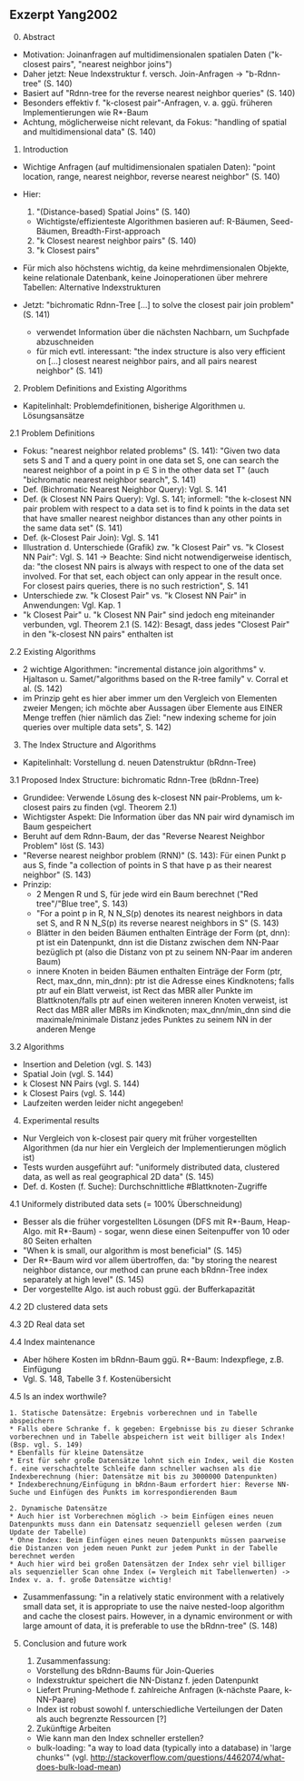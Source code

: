 Exzerpt Yang2002
----------------

0. Abstract

- Motivation: Joinanfragen auf multidimensionalen spatialen Daten ("k-closest pairs", "nearest neighbor joins")
- Daher jetzt: Neue Indexstruktur f. versch. Join-Anfragen -> "b-Rdnn-tree" (S. 140)
- Basiert auf "Rdnn-tree for the reverse nearest neighbor queries" (S. 140)
- Besonders effektiv f. "k-closest pair"-Anfragen, v. a. ggü. früheren Implementierungen wie R*-Baum
- Achtung, möglicherweise nicht relevant, da Fokus: "handling of spatial and multidimensional data" (S. 140)
 
1. Introduction 

- Wichtige Anfragen (auf multidimensionalen spatialen Daten): "point location, range, nearest neighbor, reverse nearest neighbor" (S. 140)
- Hier: 
	1. "(Distance-based) Spatial Joins" (S. 140) 
	* Wichtigste/effizienteste Algorithmen basieren auf: R-Bäumen, Seed-Bäumen, Breadth-First-approach 
	2. "k Closest nearest neighbor pairs" (S. 140)
	3. "k Closest pairs"

- Für mich also höchstens wichtig, da keine mehrdimensionalen Objekte, keine relationale Datenbank, keine Joinoperationen über mehrere Tabellen: Alternative Indexstrukturen 
- Jetzt: "bichromatic Rdnn-Tree [...] to solve the closest pair join problem" (S. 141) 
	* verwendet Information über die nächsten Nachbarn, um Suchpfade abzuschneiden 
	* für mich evtl. interessant: "the index structure is also very efficient on [...] closest nearest neighbor pairs, and all pairs nearest neighbor" (S. 141)

2. Problem Definitions and Existing Algorithms

- Kapitelinhalt: Problemdefinitionen, bisherige Algorithmen u. Lösungsansätze

2.1 Problem Definitions

- Fokus: "nearest neighbor related problems" (S. 141): "Given two data sets S and T and a query point in one data set S, one can search the nearest neighbor of a point in p ∈ S in the other data set T" (auch "bichromatic nearest neighbor search", S. 141)
- Def. (Bichromatic Nearest Neighbor Query): Vgl. S. 141
- Def. (k Closest NN Pairs Query): Vgl. S. 141; informell: "the k-closest NN pair problem with respect to a data set is to find k points in the data set that have smaller nearest neighbor distances than any other points in the same data set" (S. 141)
- Def. (k-Closest Pair Join): Vgl. S. 141
- Illustration d. Unterschiede (Grafik) zw. "k Closest Pair" vs. "k Closest NN Pair": Vgl. S. 141 -> Beachte: Sind nicht notwendigerweise identisch, da: "the closest NN pairs is always with respect to one of the data set involved. For that set, each object can only appear in the result once. For closest pairs queries, there is no such restriction", S. 141
- Unterschiede zw. "k Closest Pair" vs. "k Closest NN Pair" in Anwendungen: Vgl. Kap. 1
- "k Closest Pair" u. "k Closest NN Pair" sind jedoch eng miteinander verbunden, vgl. Theorem 2.1 (S. 142): Besagt, dass jedes "Closest Pair" in den "k-closest NN pairs" enthalten ist 

2.2 Existing Algorithms

- 2 wichtige Algorithmen: "incremental distance join algorithms" v. Hjaltason u. Samet/"algorithms based on the R-tree family" v. Corral et al. (S. 142)
- im Prinzip geht es hier aber immer um den Vergleich von Elementen zweier Mengen; ich möchte aber Aussagen über Elemente aus EINER Menge treffen (hier nämlich das Ziel: "new indexing scheme for join queries over multiple data sets", S. 142)

3. The Index Structure and Algorithms

- Kapitelinhalt: Vorstellung d. neuen Datenstruktur (bRdnn-Tree)

3.1 Proposed Index Structure: bichromatic Rdnn-Tree (bRdnn-Tree)

- Grundidee: Verwende Lösung des k-closest NN pair-Problems, um k-closest pairs zu finden (vgl. Theorem 2.1)
- Wichtigster Aspekt: Die Information über das NN pair wird dynamisch im Baum gespeichert 
- Beruht auf dem Rdnn-Baum, der das "Reverse Nearest Neighbor Problem" löst (S. 143)
- "Reverse nearest neighbor problem (RNN)" (S. 143): Für einen Punkt p aus S, finde "a collection of points in S that have p as their nearest neighbor" (S. 143)
- Prinzip: 
	* 2 Mengen R und S, für jede wird ein Baum berechnet ("Red tree"/"Blue tree", S. 143)
	* "For a point p in R, N N_S(p) denotes its nearest neighbors in data set S, and R N N_S(p) its reverse nearest neighbors in S" (S. 143)
	* Blätter in den beiden Bäumen enthalten Einträge der Form (pt, dnn): pt ist ein Datenpunkt, dnn ist die Distanz zwischen dem NN-Paar bezüglich pt (also die Distanz von pt zu seinem NN-Paar im anderen Baum)
	* innere Knoten in beiden Bäumen enthalten Einträge der Form (ptr, Rect, max_dnn, min_dnn): ptr ist die Adresse eines Kindknotens; falls ptr auf ein Blatt verweist, ist Rect das MBR aller Punkte im Blattknoten/falls ptr auf einen weiteren inneren Knoten verweist, ist Rect das MBR aller MBRs im Kindknoten; max_dnn/min_dnn sind die maximale/minimale Distanz jedes Punktes zu seinem NN in der anderen Menge

3.2 Algorithms

- Insertion and Deletion (vgl. S. 143)
- Spatial Join (vgl. S. 144)
- k Closest NN Pairs (vgl. S. 144)
- k Closest Pairs (vgl. S. 144)
- Laufzeiten werden leider nicht angegeben!

4. Experimental results

- Nur Vergleich von k-closest pair query mit früher vorgestellten Algorithmen (da nur hier ein Vergleich der Implementierungen möglich ist)
- Tests wurden ausgeführt auf: "uniformely distributed data, clustered data, as well as real geographical 2D data" (S. 145)
- Def. d. Kosten (f. Suche): Durchschnittliche #Blattknoten-Zugriffe  

4.1 Uniformely distributed data sets (= 100% Überschneidung)

- Besser als die früher vorgestellten Lösungen (DFS mit R*-Baum, Heap-Algo. mit R*-Baum) - sogar, wenn diese einen Seitenpuffer von 10 oder 80 Seiten erhalten 
- "When k is small, our algorithm is most beneficial" (S. 145)
- Der R*-Baum wird vor allem übertroffen, da: "by storing the nearest neighbor distance, our method can prune each bRdnn-Tree index separately at high level" (S. 145)
- Der vorgestellte Algo. ist auch robust ggü. der Bufferkapazität

4.2 2D clustered data sets

4.3 2D Real data set

4.4 Index maintenance

- Aber höhere Kosten im bRdnn-Baum ggü. R*-Baum: Indexpflege, z.B. Einfügung
- Vgl. S. 148, Tabelle 3 f. Kostenübersicht 

4.5 Is an index worthwile?

	1. Statische Datensätze: Ergebnis vorberechnen und in Tabelle abspeichern 
	* Falls obere Schranke f. k gegeben: Ergebnisse bis zu dieser Schranke vorberechnen und in Tabelle abspeichern ist weit billiger als Index! (Bsp. vgl. S. 149)
	* Ebenfalls für kleine Datensätze
	* Erst für sehr große Datensätze lohnt sich ein Index, weil die Kosten f. eine verschachtelte Schleife dann schneller wachsen als die Indexberechnung (hier: Datensätze mit bis zu 3000000 Datenpunkten)
	* Indexberechnung/Einfügung in bRdnn-Baum erfordert hier: Reverse NN-Suche und Einfügen des Punkts im korrespondierenden Baum 
	
	2. Dynamische Datensätze
	* Auch hier ist Vorberechnen möglich -> beim Einfügen eines neuen Datenpunkts muss dann ein Datensatz sequenziell gelesen werden (zum Update der Tabelle)
	* Ohne Index: Beim Einfügen eines neuen Datenpunkts müssen paarweise die Distanzen von jedem neuen Punkt zur jedem Punkt in der Tabelle berechnet werden 
	* Auch hier wird bei großen Datensätzen der Index sehr viel billiger als sequenzieller Scan ohne Index (= Vergleich mit Tabellenwerten) -> Index v. a. f. große Datensätze wichtig!

- Zusammenfassung: "in a relatively static environment with a relatively small data set, it is appropriate to use the naive nested-loop algorithm and cache the closest pairs. However, in a dynamic environment or with large amount of data, it is preferable to use the bRdnn-tree" (S. 148)

5. Conclusion and future work 

	1. Zusammenfassung: 
	* Vorstellung des bRdnn-Baums für Join-Queries
	* Indexstruktur speichert die NN-Distanz f. jeden Datenpunkt 
	* Liefert Pruning-Methode f. zahlreiche Anfragen (k-nächste Paare, k-NN-Paare)
	* Index ist robust sowohl f. unterschiedliche Verteilungen der Daten als auch begrenzte Ressourcen [?]

	2. Zukünftige Arbeiten
	* Wie kann man den Index schneller erstellen? 
	* bulk-loading: "a way to load data (typically into a database) in 'large chunks'" (vgl. http://stackoverflow.com/questions/4462074/what-does-bulk-load-mean)
